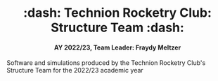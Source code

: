 <h1 align="center">
  :dash: Technion Rocketry Club: Structure Team :dash:
</h1>

<h4 align="center">
  AY 2022/23, Team Leader: Fraydy Meltzer
</h4>

Software and simulations produced by the Technion Rocketry Club's Structure Team for the 2022/23 academic year
